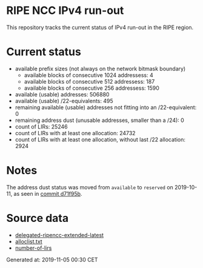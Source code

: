 # RIPE NCC IPv4 run-out
This repository tracks the current status of IPv4 run-out in the RIPE region.

# Current status
- available prefix sizes (not always on the network bitmask boundary)
  - available blocks of consecutive 1024 addressess: 4
  - available blocks of consecutive 512 addressess: 187
  - available blocks of consecutive 256 addressess: 1590
- available (usable) addresses: 506880
- available (usable) /22-equivalents: 495
- remaining available (usable) addresses not fitting into an /22-equivalent: 0
- remaining address dust (unusable addresses, smaller than a /24): 0
- count of LIRs: 25246
- count of LIRs with at least one allocation: 24732
- count of LIRs with at least one allocation, without last /22 allocation: 2924

# Notes
The address dust status was moved from `available` to `reserved` on 2019-10-11, as seen in [commit d71f95b](https://github.com/zajdee/ripe-ncc-ipv4-runout/commit/d71f95b1f7c9f639556e395e4ad0f41e54834954).

# Source data
- [delegated-ripencc-extended-latest](https://ftp.ripe.net/pub/stats/ripencc/delegated-ripencc-extended-latest)
- [alloclist.txt](https://ftp.ripe.net/pub/stats/ripencc/membership/alloclist.txt)
- [number-of-lirs](https://labs.ripe.net/statistics/number-of-lirs)

Generated at: 2019-11-05 00:30 CET
